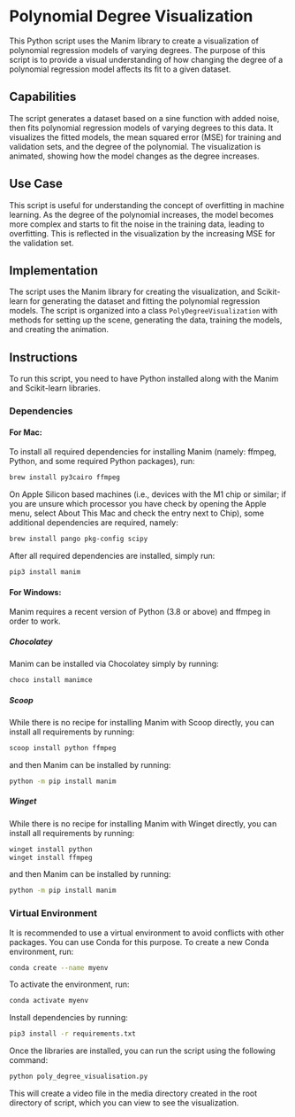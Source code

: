 # Polynomial Degree Visualization

This Python script uses the Manim library to create a visualization of polynomial regression models of varying degrees. The purpose of this script is to provide a visual understanding of how changing the degree of a polynomial regression model affects its fit to a given dataset.

## Capabilities

The script generates a dataset based on a sine function with added noise, then fits polynomial regression models of varying degrees to this data. It visualizes the fitted models, the mean squared error (MSE) for training and validation sets, and the degree of the polynomial. The visualization is animated, showing how the model changes as the degree increases.

## Use Case

This script is useful for understanding the concept of overfitting in machine learning. As the degree of the polynomial increases, the model becomes more complex and starts to fit the noise in the training data, leading to overfitting. This is reflected in the visualization by the increasing MSE for the validation set.

## Implementation

The script uses the Manim library for creating the visualization, and Scikit-learn for generating the dataset and fitting the polynomial regression models. The script is organized into a class `PolyDegreeVisualization` with methods for setting up the scene, generating the data, training the models, and creating the animation.

## Instructions

To run this script, you need to have Python installed along with the Manim and Scikit-learn libraries. 

### Dependencies

#### For Mac:

To install all required dependencies for installing Manim (namely: ffmpeg, Python, and some required Python packages), run:

```bash
brew install py3cairo ffmpeg
```

On Apple Silicon based machines (i.e., devices with the M1 chip or similar; if you are unsure which processor you have check by opening the Apple menu, select About This Mac and check the entry next to Chip), some additional dependencies are required, namely:

```bash
brew install pango pkg-config scipy
```

After all required dependencies are installed, simply run:

```bash
pip3 install manim
```

#### For Windows:

Manim requires a recent version of Python (3.8 or above) and ffmpeg in order to work.

##### Chocolatey

Manim can be installed via Chocolatey simply by running:

```bash
choco install manimce
```

##### Scoop

While there is no recipe for installing Manim with Scoop directly, you can install all requirements by running:

```bash
scoop install python ffmpeg
```

and then Manim can be installed by running:

```bash
python -m pip install manim
```

##### Winget

While there is no recipe for installing Manim with Winget directly, you can install all requirements by running:

```bash
winget install python
winget install ffmpeg
```

and then Manim can be installed by running:

```bash
python -m pip install manim
```

### Virtual Environment

It is recommended to use a virtual environment to avoid conflicts with other packages. You can use Conda for this purpose. To create a new Conda environment, run:

```bash
conda create --name myenv
```

To activate the environment, run:

```bash
conda activate myenv
```

Install dependencies by running:

```bash
pip3 install -r requirements.txt
```

Once the libraries are installed, you can run the script using the following command:

```bash
python poly_degree_visualisation.py
```

This will create a video file in the media directory created in the root directory of script, which you can view to see the visualization.

